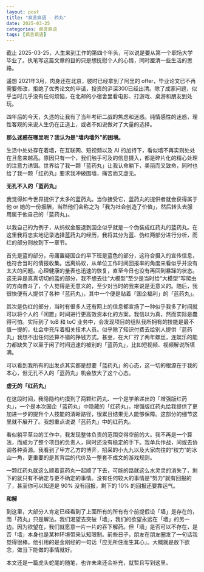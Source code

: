 ```yaml
---
layout: post
title: "疯言疯语 - 药丸"
date: 2025-03-25
categories: 疯言疯语
tags: [疯言疯语]
---
```

截止 2025-03-25，人生来到工作的第四个年头，可以说是要从第一个职场大学毕业了。执笔写这篇文章的目的只是想抚慰个人的心情，同时厘清一些生活的思路。

<!--more-->

遥想 2021年3月，肉身还在北京，彼时已经拿到了阿里的 offer，毕业论文已不再需要修改，拒绝了优秀论文的申请，投资的沪深300已经出清。除了成家问题，似乎当时几乎没有任何烦恼，在北邮的小宿舍里看电影、打游戏、桌游和朋友到处玩。

四年后的今天，久违的让我有了当年考研二战的焦虑和迷惑。纯情感性的迷惑，理性客观的来说人生仍在正道上，或者不如说做对了大量的选择。

**那么迷惑在哪里呢？我认为是“墙内墙外”的困境。**

生活中处处存在着墙，在互联网、短视频以及 AI 的加持下，看似墙不再实则处处在且愈来越高。原因只有一个，我们触手可及的信息摄入，都是碎片化的精心处理的注意力诱饵。世界给了我一颗「蓝药丸」让我认命躺下，美丽而又致命，同时也给了我一颗「红药丸」要求我冲破围墙，痛苦而又虚无。

**无孔不入的「蓝药丸」**

我觉得如今世界提供了太多的蓝药丸。当你接受它，蓝药丸的提供者就会获得属于他 or 她的一份报酬，当然他们会称之为「我为社会创造了价值」，然后转头去服用属于他自己的「蓝药丸」。

以我自己的为例子，从蚂蚁金服退到国企似乎就是一个伪装成红药丸的蓝药丸。在这里我将忠实地记录选择蓝药丸的经历，我将其分为蓝、伪红两部分进行分析，而红的部分则放到下一章节。

首先是蓝的部分，毋庸置疑国企的早下班是蓝色的部分，这符合摄入的宣传信息，也符合当时的情报收集。远离蚂蚁，从单位工作时间回报率的角度来看似乎并没有太大的问题。心理健康的量表也迅速的恢复，直至今日也没有再回到暴躁的状态。这无异是真真切切的蓝的部分，我不想去往“大模型”至少是当时给“大模型”写爬虫的方向奋斗了，个人觉得是无意义的，至少对当时的我来说是无意义的。随后，我很快便有人提供了各种「蓝药丸」，其中一个便是贴着「国企福利」的「蓝药丸」。

其次是伪红的部分，当时有很多人还有网上的信息都宣扬了一种似乎我多了时间就可以将个人的「闲置」时间进行更高效资本化的方案。我信以为真，然而实际是蠢得可怕。实际到了 toB 和 toC 业务中，会发现项目的组队我所拥有的技能是最不值一提的，社会中充斥着相关技术人员。似乎除了知识付费去给别人提供「蓝药丸」我想不出任何还算不错的挣钱方式。甚至，在大厂拧了两年螺丝，连娱乐的能力都缺失了以至于闲了时间迅速的被别的「蓝药丸」，比如短视频、视频解说所填满。

可以看到我所有的出发点其实都是想要「蓝药丸」的心态，这一切的根源在于我的本心，但无孔不入的「蓝药丸」机会放大了这个心态。

**虚无的「红药丸」**

在这段时间，我隐隐约约摸到了两颗红药丸、一个是学弟递出的「增强版红药丸」，一个是本次国企「蓝药丸」中隐藏的「红药丸」。增强版红药丸给我提供了更加进一步的提升个人技能的清晰路径，很累且结果无人能够保障。这部分的细节这里就不展开了。我想重点说说「蓝药丸」中的红药丸。

看似躺平草台的工作中，我发现整体负责的范围变得空前的大。我不再是一个算法，而成为了整个项目的负责人，同时还没有稳定的手下。我单兵作战，间或去协调各种资源。我看到了甲方乙方的博弈，招采的小九九以及大家向往的“权力”的冰山一角，更重要的是其背后的代价及一整套不成文的游戏规则。

一颗红药丸就这么顺着蓝药丸一起顺了下去，可能的路就这么水灵灵的消失了，剩下的就只有不确定与更不确定的事情。没有任何较大的事情是“努力”就有回报的了，甚至你可以知道是 90% 没有回报，剩下的 10% 的回报还要靠运气。

**和解**

到这里，大部分人肯定已经看到了上面所有的所有有个前提假设「墙」是存在的，而「药丸」只是解法。我们渴望去突破「墙」，我们的欲望永远在「墙」的另一边。因为欲望在，我们就愿意一片一片的吞下解药。但「墙」是否可以不存在，是否「墙」本身也是某种环境带来认知限制。前些日子，朋友在朋友圈发了一句话我觉得很棒。他引用的是金刚经的一句话「应无所住而生其心」。大概就是放下欲念，做当下能做的事情就好。

本文还是一篇虎头蛇尾的随笔，也许未来还会补充，就暂且写到这里。
